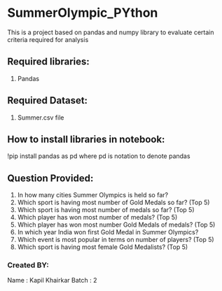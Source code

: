 # SummerOlympic_PYthon
This is a project based on pandas and numpy library to evaluate certain criteria required for analysis
## Required libraries:
1. Pandas
## Required Dataset:
1. Summer.csv file
## How to install libraries in notebook:
!pip install pandas as pd
where pd is notation to denote pandas
## Question Provided:
1. In how many cities Summer Olympics is held so far?
2. Which sport is having most number of Gold Medals so far? (Top 5)
3. Which sport is having most number of medals so far? (Top 5)
4. Which player has won most number of medals? (Top 5)
5. Which player has won most number Gold Medals of medals? (Top 5)
6. In which year India won first Gold Medal in Summer Olympics?
7. Which event is most popular in terms on number of players? (Top 5)
8. Which sport is having most female Gold Medalists? (Top 5)
### Created BY:
Name : Kapil Khairkar
Batch : 2

